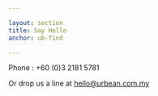 ```yaml
---

layout: section
title: Say Hello
anchor: ub-find

---
```

Phone \: +60 (0)3 2181 5781

Or drop us a line at hello@urbean.com.my

